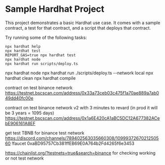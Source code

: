 # Sample Hardhat Project

This project demonstrates a basic Hardhat use case. It comes with a sample contract, a test for that contract, and a script that deploys that contract.

Try running some of the following tasks:

```shell
npx hardhat help
npx hardhat test
REPORT_GAS=true npx hardhat test
npx hardhat node
npx hardhat run scripts/deploy.ts
```

npx hardhat node
npx hardhat run ./scripts/deploy.ts --network local
npx hardhat clean
npx hardhat compile

contract on test binance network
https://testnet.bscscan.com/address/0x33a73ceb03c475f1a70ae889a7ab049dd40fc00e

contract on test binance network v2 with 3 minutes to revard (in prod it will be 3 years = 1095 days)
https://testnet.bscscan.com/address/0x1a6E420cA1aBC5DC12A677382ACebE906161A8EF

get test TBNB for binance test network
https://discord.com/channels/789402563035660308/1099937267021250560
!faucet 0xaBD95757Cb381ffEB69E0A764b2Fd4265f6e3453

https://chainlist.org/?testnets=true&search=binance
for checking working or not test network

